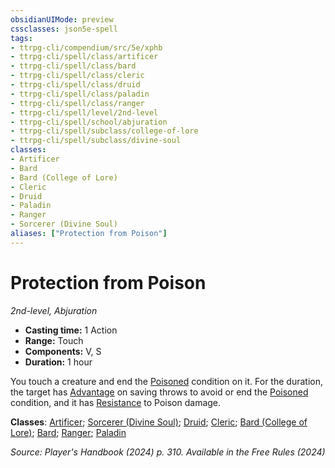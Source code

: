 ```yaml
---
obsidianUIMode: preview
cssclasses: json5e-spell
tags:
- ttrpg-cli/compendium/src/5e/xphb
- ttrpg-cli/spell/class/artificer
- ttrpg-cli/spell/class/bard
- ttrpg-cli/spell/class/cleric
- ttrpg-cli/spell/class/druid
- ttrpg-cli/spell/class/paladin
- ttrpg-cli/spell/class/ranger
- ttrpg-cli/spell/level/2nd-level
- ttrpg-cli/spell/school/abjuration
- ttrpg-cli/spell/subclass/college-of-lore
- ttrpg-cli/spell/subclass/divine-soul
classes:
- Artificer
- Bard
- Bard (College of Lore)
- Cleric
- Druid
- Paladin
- Ranger
- Sorcerer (Divine Soul)
aliases: ["Protection from Poison"]
---
```

# Protection from Poison
*2nd-level, Abjuration*  


- **Casting time:** 1 Action
- **Range:** Touch
- **Components:** V, S
- **Duration:** 1 hour

You touch a creature and end the [Poisoned](2-Mechanics/CLI/rules/conditions.md#Poisoned) condition on it. For the duration, the target has [Advantage](2-Mechanics/CLI/rules/variant-rules/advantage-xphb.md) on saving throws to avoid or end the [Poisoned](2-Mechanics/CLI/rules/conditions.md#Poisoned) condition, and it has [Resistance](2-Mechanics/CLI/rules/variant-rules/resistance-xphb.md) to Poison damage.

**Classes**: [Artificer](2-Mechanics/CLI/lists/list-spells-classes-artificer.md); [Sorcerer (Divine Soul)](2-Mechanics/CLI/lists/list-spells-classes-sorcerer-xphb-divine-soul-xge.md "subclass=XGE;class=XPHB"); [Druid](2-Mechanics/CLI/lists/list-spells-classes-druid.md); [Cleric](2-Mechanics/CLI/lists/list-spells-classes-cleric.md); [Bard (College of Lore)](2-Mechanics/CLI/lists/list-spells-classes-bard-xphb-college-of-lore-xphb.md "subclass=XPHB;class=XPHB"); [Bard](2-Mechanics/CLI/lists/list-spells-classes-bard.md); [Ranger](2-Mechanics/CLI/lists/list-spells-classes-ranger.md); [Paladin](2-Mechanics/CLI/lists/list-spells-classes-paladin.md)

*Source: Player's Handbook (2024) p. 310. Available in the Free Rules (2024)*